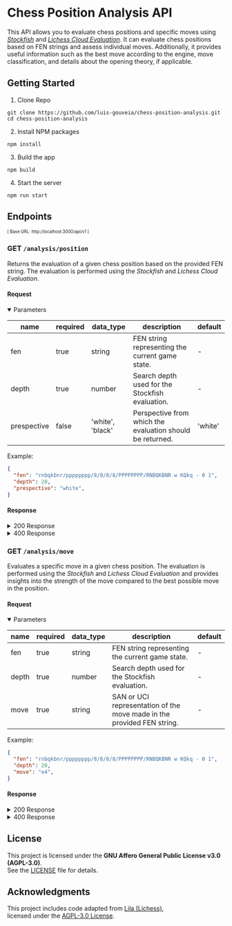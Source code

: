 # Chess Position Analysis API
This API allows you to evaluate chess positions and specific moves using [_Stockfish_](https://github.com/lichess-org/stockfish.js) and [_Lichess Cloud Evaluation_](https://lichess.org/api#tag/Analysis/operation/apiCloudEval). It can evaluate chess positions based on FEN strings and assess individual moves. Additionally, it provides useful information such as the best move according to the engine, move classification, and details about the opening theory, if applicable.

## Getting Started
1. Clone Repo
```
git clone https://github.com/luis-gouveia/chess-position-analysis.git
cd chess-position-analysis
```
2. Install NPM packages
```
npm install
```
3. Build the app
```
npm build
```
4. Start the server
```
npm run start
```

## Endpoints
<sub><sup>[ Base URL: http://localhost:3000/api/v1 ]</sup></sub>

### GET `/analysis/position`
Returns the evaluation of a given chess position based on the provided FEN string. The evaluation is performed using the _Stockfish_ and _Lichess Cloud Evaluation_.

#### Request
<details open>
<summary>Parameters</summary>

| name | required | data_type | description | default |
|--|--|--|--|--|
| fen | true | string | FEN string representing the current game state. | - |
| depth | true | number | Search depth used for the Stockfish evaluation. | - |
| prespective | false | 'white', 'black' | Perspective from which the evaluation should be returned. | 'white' |

Example:
```json
{
  "fen": "rnbqkbnr/pppppppp/8/8/8/8/PPPPPPPP/RNBQKBNR w KQkq - 0 1",
  "depth": 20,
  "prespective": "white",
}
```
</details>

#### Response
<details>
<summary>200 Response</summary>

| name | required | data_type | description |
|--|--|--|--|
| bestMove | false | string | The best move recommended by the engine in SAN.  (`undefined` if the provided FEN string represents a game that already ended) |
| evaluation | true | string | Engine's evaluation of the position in _centipawns_. |
| opening | false | string | Information about the opening if the position corresponds to a known chess opening. |

Example:
```json
{
  "data": {
    "bestMove": "Ba5",
    "evaluation": "37",
    "opening": "Nimzo-Indian Defense: St. Petersburg Variation",
  }
}
```
</details>

<details>
<summary>400 Response</summary>

| name | required | data_type | description |
|--|--|--|--|
| error | true | string | A message describing the reason for the error, providing details about the issue with the request. |
| data | false | object[] | Additional context about the error, such as invalid parameters or missing required fields. |

Example:
```json
{
	"error": "Invalid request data.",
	"data": [
		{
			"argument": "depth",
			"message": "Number must be less than or equal to 24"
		}
	]
}
```
</details>

### GET `/analysis/move`
Evaluates a specific move in a given chess position. The evaluation is performed using the _Stockfish_ and _Lichess Cloud Evaluation_ and provides insights into the strength of the move compared to the best possible move in the position.

#### Request
<details open>
<summary>Parameters</summary>

| name | required | data_type | description | default |
|--|--|--|--|--|
| fen | true | string | FEN string representing the current game state. | - |
| depth | true | number | Search depth used for the Stockfish evaluation. | - |
| move | true | string | SAN or UCI representation of the move made in the provided FEN string. | - |

Example:
```json
{
  "fen": "rnbqkbnr/pppppppp/8/8/8/8/PPPPPPPP/RNBQKBNR w KQkq - 0 1",
  "depth": 20,
  "move": "e4",
}
```
</details>

#### Response
<details >
<summary>200 Response</summary>

| name | required | data_type | description |
|--|--|--|--|
| bestMove | false | string | The best move recommended by the engine in SAN. (`undefined` if the provided FEN string represents a game that already ended) |
| evaluation | true | string | Engine's evaluation of the position in _centipawns_. |
| classification | false | 'BEST', 'BOOK', 'GOOD', 'INACCURACY', 'MISTAKE', 'BLUNDER' | Classification of the move made in the provided FEN string. (`undefined` if the provided FEN string represents a game that already ended) |
| opening | false | string | Information about the opening if the position corresponds to a known chess opening. |

Example:
```json
{
  "data": {
    "bestMove": "a3",
    "evaluation": "-37",
    "classification": "BOOK",
    "opening": "Nimzo-Indian Defense: St. Petersburg Variation"
  }
}
```
</details>

<details>
<summary>400 Response</summary>

| name | required | data_type | description |
|--|--|--|--|
| error | true | string | A message describing the reason for the error, providing details about the issue with the request. |
| data | false | object[] | Additional context about the error, such as invalid parameters or missing required fields. |

Example:
```json
{
	"error": "Invalid request data.",
	"data": [
		{
			"argument": "depth",
			"message": "Number must be less than or equal to 24"
		}
	]
}
```
</details>

## License
This project is licensed under the **GNU Affero General Public License v3.0 (AGPL-3.0)**.  
See the [LICENSE](LICENSE) file for details.

## Acknowledgments
This project includes code adapted from [Lila (Lichess)](https://github.com/lichess-org/lila),  
licensed under the [AGPL-3.0 License](https://www.gnu.org/licenses/agpl-3.0.html).